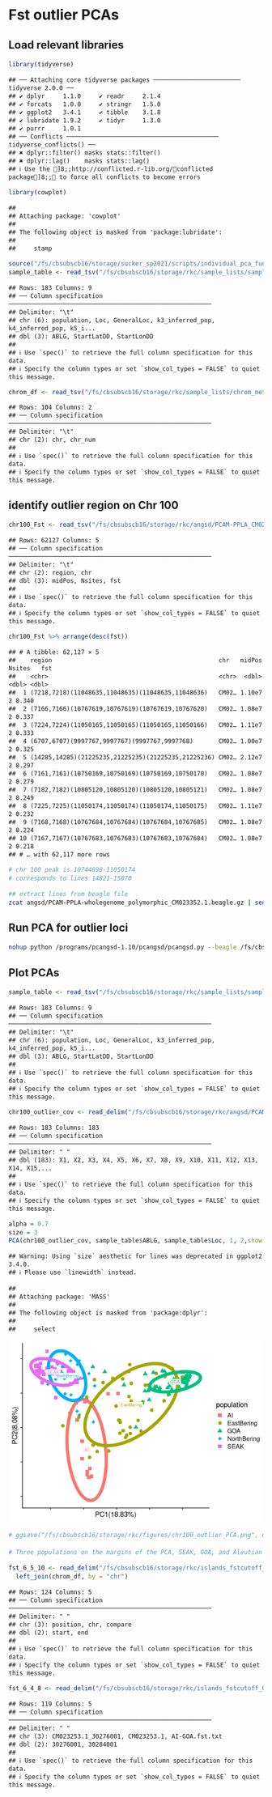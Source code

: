 Fst outlier PCAs
================

## Load relevant libraries

``` r
library(tidyverse)
```

    ## ── Attaching core tidyverse packages ──────────────────────── tidyverse 2.0.0 ──
    ## ✔ dplyr     1.1.0     ✔ readr     2.1.4
    ## ✔ forcats   1.0.0     ✔ stringr   1.5.0
    ## ✔ ggplot2   3.4.1     ✔ tibble    3.1.8
    ## ✔ lubridate 1.9.2     ✔ tidyr     1.3.0
    ## ✔ purrr     1.0.1     
    ## ── Conflicts ────────────────────────────────────────── tidyverse_conflicts() ──
    ## ✖ dplyr::filter() masks stats::filter()
    ## ✖ dplyr::lag()    masks stats::lag()
    ## ℹ Use the ]8;;http://conflicted.r-lib.org/conflicted package]8;; to force all conflicts to become errors

``` r
library(cowplot)
```

    ## 
    ## Attaching package: 'cowplot'
    ## 
    ## The following object is masked from 'package:lubridate':
    ## 
    ##     stamp

``` r
source("/fs/cbsubscb16/storage/sucker_sp2021/scripts/individual_pca_functions_csj.R")
sample_table <- read_tsv("/fs/cbsubscb16/storage/rkc/sample_lists/sample_table.tsv")
```

    ## Rows: 183 Columns: 9
    ## ── Column specification ────────────────────────────────────────────────────────
    ## Delimiter: "\t"
    ## chr (6): population, Loc, GeneralLoc, k3_inferred_pop, k4_inferred_pop, k5_i...
    ## dbl (3): ABLG, StartLatDD, StartLonDD
    ## 
    ## ℹ Use `spec()` to retrieve the full column specification for this data.
    ## ℹ Specify the column types or set `show_col_types = FALSE` to quiet this message.

``` r
chrom_df <- read_tsv("/fs/cbsubscb16/storage/rkc/sample_lists/chrom_meta_data.txt")
```

    ## Rows: 104 Columns: 2
    ## ── Column specification ────────────────────────────────────────────────────────
    ## Delimiter: "\t"
    ## chr (2): chr, chr_num
    ## 
    ## ℹ Use `spec()` to retrieve the full column specification for this data.
    ## ℹ Specify the column types or set `show_col_types = FALSE` to quiet this message.

## identify outlier region on Chr 100

``` r
chr100_Fst <- read_tsv("/fs/cbsubscb16/storage/rkc/angsd/PCAM-PPLA_CM023352.1_EastBering-GOA_polymorphic_folded.sfs.pbs.fst.txt")
```

    ## Rows: 62127 Columns: 5
    ## ── Column specification ────────────────────────────────────────────────────────
    ## Delimiter: "\t"
    ## chr (2): region, chr
    ## dbl (3): midPos, Nsites, fst
    ## 
    ## ℹ Use `spec()` to retrieve the full column specification for this data.
    ## ℹ Specify the column types or set `show_col_types = FALSE` to quiet this message.

``` r
chr100_Fst %>% arrange(desc(fst))
```

    ## # A tibble: 62,127 × 5
    ##    region                                              chr   midPos Nsites   fst
    ##    <chr>                                               <chr>  <dbl>  <dbl> <dbl>
    ##  1 (7218,7218)(11048635,11048635)(11048635,11048636)   CM02… 1.10e7      2 0.340
    ##  2 (7166,7166)(10767619,10767619)(10767619,10767620)   CM02… 1.08e7      2 0.337
    ##  3 (7224,7224)(11050165,11050165)(11050165,11050166)   CM02… 1.11e7      2 0.333
    ##  4 (6707,6707)(9997767,9997767)(9997767,9997768)       CM02… 1.00e7      2 0.325
    ##  5 (14285,14285)(21225235,21225235)(21225235,21225236) CM02… 2.12e7      2 0.297
    ##  6 (7161,7161)(10750169,10750169)(10750169,10750170)   CM02… 1.08e7      2 0.279
    ##  7 (7182,7182)(10805120,10805120)(10805120,10805121)   CM02… 1.08e7      2 0.249
    ##  8 (7225,7225)(11050174,11050174)(11050174,11050175)   CM02… 1.11e7      2 0.232
    ##  9 (7168,7168)(10767684,10767684)(10767684,10767685)   CM02… 1.08e7      2 0.224
    ## 10 (7167,7167)(10767683,10767683)(10767683,10767684)   CM02… 1.08e7      2 0.218
    ## # … with 62,117 more rows

``` r
# chr 100 peak is 10744898-11050174
# corresponds to lines 14821-15070
```

``` bash
## extract lines from beagle file
zcat angsd/PCAM-PPLA-wholegenome_polymorphic_CM023352.1.beagle.gz | sed -n '14821,15070p;15071q' | gzip > angsd/PCAM-PPLA-wholegenome_polymorphic_CM023352.1_outlier.beagle.gz
```

## Run PCA for outlier loci

``` bash
nohup python /programs/pcangsd-1.10/pcangsd/pcangsd.py --beagle /fs/cbsubscb16/storage/rkc/angsd/PCAM-PPLA-wholegenome_polymorphic_CM023352.1_outlier.beagle.gz -o /fs/cbsubscb16/storage/rkc/angsd/PCAM-PPLA-wholegenome_polymorphic_CM023352.1_outlier --threads 16 &
```

## Plot PCAs

``` r
sample_table <- read_tsv("/fs/cbsubscb16/storage/rkc/sample_lists/sample_table.tsv")
```

    ## Rows: 183 Columns: 9
    ## ── Column specification ────────────────────────────────────────────────────────
    ## Delimiter: "\t"
    ## chr (6): population, Loc, GeneralLoc, k3_inferred_pop, k4_inferred_pop, k5_i...
    ## dbl (3): ABLG, StartLatDD, StartLonDD
    ## 
    ## ℹ Use `spec()` to retrieve the full column specification for this data.
    ## ℹ Specify the column types or set `show_col_types = FALSE` to quiet this message.

``` r
chr100_outlier_cov <- read_delim("/fs/cbsubscb16/storage/rkc/angsd/PCAM-PPLA-wholegenome_polymorphic_CM023352.1_outlier.cov", delim = " ", col_names = F) %>% as.matrix()
```

    ## Rows: 183 Columns: 183
    ## ── Column specification ────────────────────────────────────────────────────────
    ## Delimiter: " "
    ## dbl (183): X1, X2, X3, X4, X5, X6, X7, X8, X9, X10, X11, X12, X13, X14, X15,...
    ## 
    ## ℹ Use `spec()` to retrieve the full column specification for this data.
    ## ℹ Specify the column types or set `show_col_types = FALSE` to quiet this message.

``` r
alpha = 0.7
size = 3
PCA(chr100_outlier_cov, sample_table$ABLG, sample_table$Loc, 1, 2,show.ellipse = T, show.line = F, show.label = T, index_exclude=c(94, 95, 103, 106, 107, 109, 110, 118, 119, 120, 121))
```

    ## Warning: Using `size` aesthetic for lines was deprecated in ggplot2 3.4.0.
    ## ℹ Please use `linewidth` instead.

    ## 
    ## Attaching package: 'MASS'
    ## 
    ## The following object is masked from 'package:dplyr':
    ## 
    ##     select

![](fst_outlier_pca_files/figure-gfm/unnamed-chunk-6-1.png)<!-- -->

``` r
# ggsave("/fs/cbsubscb16/storage/rkc/figures/chr100_outlier_PCA.png", device = "png", width = 8, height = 6.5)

# Three populations on the margins of the PCA, SEAK, GOA, and Aleutian Islands. East Bering is dispersed but closer to GOA, and North Bering is dispersed but closer to SEAK. 
```

``` r
fst_6_5_10 <- read_delim("/fs/cbsubscb16/storage/rkc/islands_fstcutoff_0.25_nloci6_stepSize5000_windSize10000.txt", col_names = c("position", "chr","start","end","compare")) %>% 
  left_join(chrom_df, by = "chr")
```

    ## Rows: 124 Columns: 5
    ## ── Column specification ────────────────────────────────────────────────────────
    ## Delimiter: " "
    ## chr (3): position, chr, compare
    ## dbl (2): start, end
    ## 
    ## ℹ Use `spec()` to retrieve the full column specification for this data.
    ## ℹ Specify the column types or set `show_col_types = FALSE` to quiet this message.

``` r
fst_6_4_8 <- read_delim("/fs/cbsubscb16/storage/rkc/islands_fstcutoff_0.25_nloci6_stepSize4000_windSize8000.txt")
```

    ## Rows: 119 Columns: 5
    ## ── Column specification ────────────────────────────────────────────────────────
    ## Delimiter: " "
    ## chr (3): CM023253.1_30276001, CM023253.1, AI-GOA.fst.txt
    ## dbl (2): 30276001, 30284001
    ## 
    ## ℹ Use `spec()` to retrieve the full column specification for this data.
    ## ℹ Specify the column types or set `show_col_types = FALSE` to quiet this message.
